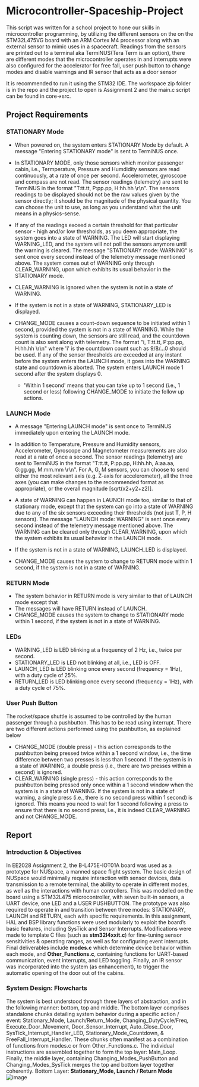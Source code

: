 # Microcontroller-Spaceship-Project
This script was written for a school project to hone our skills in microcontroller programming, by utilizing the different sensors on the on the STM32L475VG board with an ARM Cortex M4 processor along with an external sensor to mimic uses in a spacecraft. Readings from the sensors are printed out to a terminal aka TermiNUS(Tera Term is an option), there are different modes that the microcontroller operates in and interrupts were also configured for the accelerator for free fall, user push button to change modes and disable warnings and IR sensor that acts as a door sensor

It is recommended to run it using the STM32 IDE. The workspace zip folder is in the repo and the project to open is Assignment 2 and the main.c script can be found in core->src.

## Project Requirements

### STATIONARY Mode

- When powered on, the system enters STATIONARY Mode by default. A message "Entering STATIONARY mode" is sent to TermiNUS once. 

- In STATIONARY MODE, only those sensors which monitor passenger cabin, i.e., Termperature, Pressure and Humdidity sensors are read continuously, at a rate of once per second. Accelerometer, gyroscope and compass are not read. The sensor readings (telemetry) are sent to TermiNUS in the format "T:tt.tt, P:pp.pp, H:hh.hh \r\n". The sensors readings to be displayed should not be the raw values given by the sensor directly; it should be the magnitude of the physical quantity. You can choose the unit to use, as long as you understand what the unit means in a physics-sense.

- If any of the readings exceed a certain threshold for that particular sensor - high and/or low thresholds, as you deem appropriate, the system goes into a state of WARNING. The LED will start displaying WARNING_LED, and the system will not poll the sensors anymore until the warning is cleared. The message "STATIONARY mode: WARNING" is sent once every second instead of the telemetry message mentioned above. The system comes out of WARNING only through CLEAR_WARNING, upon which exhibits its usual behavior in the STATIONARY mode.

- CLEAR_WARNING is ignored when the system is not in a state of WARNING.

- If the system is not in a state of WARNING, STATIONARY_LED is displayed.

- CHANGE_MODE causes a count-down sequence to be initiated within 1 second, provided the system is not in a state of WARNING. While the system is counting down, the sensors are still read, and the countdown count is also sent along with telemetry. The format "i, T:tt.tt, P:pp.pp, H:hh.hh \r\n" where 'i' is the countdown count such as 9/8/...0 should be used. If any of the sensor thresholds are exceeded at any instant before the system enters the LAUNCH mode, it goes into the WARNING state and countdown is aborted. The system enters LAUNCH mode 1 second after the system displays 0.

  - 'Within 1 second' means that you can take up to 1 second (i.e., 1 second or less) following CHANGE_MODE to initiate the follow up actions.

### LAUNCH Mode
- A message "Entering LAUNCH mode" is sent once to TermiNUS immediately upon entering the LAUNCH mode.

- In addition to Temperature, Pressure and Humidity sensors, Accelerometer, Gyroscope and Magnetometer measurements are also read at a rate of once a second. The sensor readings (telemetry) are sent to TermiNUS in the format "T:tt.tt, P:pp.pp, H:hh.hh, A:aa.aa, G:gg.gg, M:mm.mm \r\n". For A, G, M sensors, you can choose to send either the most relevant axis (e.g. Z-axis for accelerometer), all the three axes (you can make changes to the recommended format as appropriate), or the overall magnitude [sqrt(x2+y2+z2)].

- A state of WARNING can happen in LAUNCH mode too, similar to that of stationary mode, except that the system can go into a state of WARNING due to any of the six sensors exceeding their thresholds (not just T, P, H sensors). The message "LAUNCH mode: WARNING" is sent once every second instead of the telemetry message mentioned above. The WARNING can be cleared only through CLEAR_WARNING, upon which the system exhibits its usual behavior in the LAUNCH mode.

- If the system is not in a state of WARNING, LAUNCH_LED is displayed.

- CHANGE_MODE causes the system to change to RETURN mode within 1 second, if the system is not in a state of WARNING.

### RETURN Mode
- The system behavior in RETURN mode is very similar to that of LAUNCH mode except that
- The messages will have RETURN instead of LAUNCH.
- CHANGE_MODE causes the system to change to STATIONARY mode within 1 second, if the system is not in a state of WARNING.

### LEDs
- WARNING_LED is LED blinking at a frequency of 2 Hz, i.e., twice per second.
- STATIONARY_LED is LED not blinking at all, i.e., LED is OFF. 
- LAUNCH_LED is LED blinking once every second (frequency = 1Hz), with a duty cycle of 25%.
- RETURN_LED is LED blinking once every second (frequency = 1Hz), with a duty cycle of 75%.

### User Push Button
The rocket/space shuttle is assumed to be controlled by the human passenger through a pushbutton. This has to be read using interrupt. There are two different actions performed using the pushbutton, as explained below
- CHANGE_MODE (double press) - this action corresponds to the pushbutton being pressed twice within a 1 second window, i.e., the time difference between two presses is less than 1 second. If the system is in a state of WARNING, a double press (i.e., there are two presses within a second) is ignored.
- CLEAR_WARNING (single press) - this action corresponds to the pushbutton being pressed only once within a 1 second window when the system is in a state of WARNING. If the system is not in a state of warning, a single press (i.e., there is no second press within 1 second) is ignored.
This means you need to wait for 1 second following a press to ensure that there is no second press, i.e., it is indeed CLEAR_WARNING and not CHANGE_MODE.

## Report
### Introduction & Objectives
In EE2028 Assignment 2, the B-L475E-IOT01A board was used as a prototype for NUSpace, a manned space flight system. The basic design of NUSpace would minimally require interaction with sensor devices, data transmission to a remote terminal, the ability to operate in different modes, as well as the interactions with human controllers. This was modelled on the board using a STM32L475 microcontroller, with seven built-in sensors, a UART device, one LED and a USER PUSHBUTTON. The prototype was also required to operate in and transition between three modes: STATIONARY, LAUNCH and RETURN, each with specific requirements. 
In this assignment, HAL and BSP library functions were used modularly to exploit the board’s basic features, including SysTick and Sensor Interrupts. Modifications were made to template C files (such as **stm32l4xxit.c**) for fine-tuning sensor sensitivities & operating ranges, as well as for configuring event interrupts. Final deliverables include **modes.c**  which determine device behavior within each mode, and **Other_Functions.c**, containing functions for UART-based communication, event interrupts, and LED toggling. Finally, an IR sensor was incorporated into the system (as enhancement), to trigger the automatic opening of the door out of the cabins.
### System Design: Flowcharts
The system is best understood through three layers of abstraction, and in the following manner: bottom, top and middle. The bottom layer comprises standalone chunks detailing system behavior during a specific action / event: Stationary_Mode, Launch/Return_Mode, Changing_DutyCycle/Freq, Execute_Door_Movement, Door_Sensor_Interrupt,  Auto_Close_Door, SysTick_Interrupt_Handler_LED, Stationary_Mode_Countdown, & FreeFall_Interrupt_Handler. These chunks often manifest as a combination of functions from modes.c or from Other_Functions.c. The individual instructions are assembled together to form the top layer: Main_Loop. Finally, the middle layer, containing Changing_Modes_PushButton and Changing_Modes_SysTick merges the top and bottom layer together coherently.
Bottom Layer: **Stationary_Mode, Launch / Return Mode**
![image](https://user-images.githubusercontent.com/81459293/184489866-1d6f3067-2126-4503-8814-404968c9e0f1.png)


